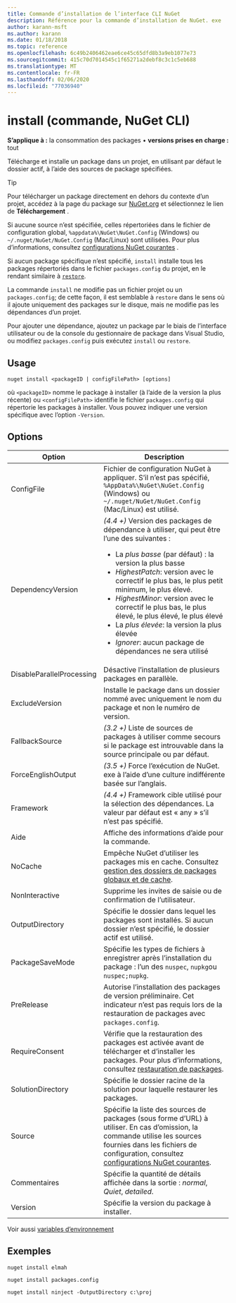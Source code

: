 ```yaml
---
title: Commande d’installation de l’interface CLI NuGet
description: Référence pour la commande d’installation de NuGet. exe
author: karann-msft
ms.author: karann
ms.date: 01/18/2018
ms.topic: reference
ms.openlocfilehash: 6c49b2406462eae6ce45c65dfd8b3a9eb1077e73
ms.sourcegitcommit: 415c70d7014545c1f65271a2debf8c3c1c5eb688
ms.translationtype: MT
ms.contentlocale: fr-FR
ms.lasthandoff: 02/06/2020
ms.locfileid: "77036940"
---
```

# <a name="install-command-nuget-cli"></a>install (commande, NuGet CLI)

**S’applique à :** la consommation des packages &bullet; **versions prises en charge :** tout

Télécharge et installe un package dans un projet, en utilisant par défaut le dossier actif, à l’aide des sources de package spécifiées.

> [!Tip]
> Pour télécharger un package directement en dehors du contexte d’un projet, accédez à la page du package sur [NuGet.org](https://www.nuget.org) et sélectionnez le lien de **Téléchargement** .

Si aucune source n’est spécifiée, celles répertoriées dans le fichier de configuration global, `%appdata%\NuGet\NuGet.Config` (Windows) ou `~/.nuget/NuGet/NuGet.Config` (Mac/Linux) sont utilisées. Pour plus d’informations, consultez [configurations NuGet courantes](../../consume-packages/configuring-nuget-behavior.md) .

Si aucun package spécifique n’est spécifié, `install` installe tous les packages répertoriés dans le fichier `packages.config` du projet, en le rendant similaire à [`restore`](cli-ref-restore.md).

La commande `install` ne modifie pas un fichier projet ou un `packages.config`; de cette façon, il est semblable à `restore` dans le sens où il ajoute uniquement des packages sur le disque, mais ne modifie pas les dépendances d’un projet.

Pour ajouter une dépendance, ajoutez un package par le biais de l’interface utilisateur ou de la console du gestionnaire de package dans Visual Studio, ou modifiez `packages.config` puis exécutez `install` ou `restore`.

## <a name="usage"></a>Usage

```cli
nuget install <packageID | configFilePath> [options]
```

où `<packageID>` nomme le package à installer (à l’aide de la version la plus récente) ou `<configFilePath>` identifie le fichier `packages.config` qui répertorie les packages à installer. Vous pouvez indiquer une version spécifique avec l’option `-Version`.

## <a name="options"></a>Options

| Option | Description |
| --- | --- |
| ConfigFile | Fichier de configuration NuGet à appliquer. S’il n’est pas spécifié, `%AppData%\NuGet\NuGet.Config` (Windows) ou `~/.nuget/NuGet/NuGet.Config` (Mac/Linux) est utilisé.|
| DependencyVersion | *(4.4 +)* Version des packages de dépendance à utiliser, qui peut être l’une des suivantes :<br/><ul><li>La *plus basse* (par défaut) : la version la plus basse</li><li>*HighestPatch*: version avec le correctif le plus bas, le plus petit minimum, le plus élevé.</li><li>*HighestMinor*: version avec le correctif le plus bas, le plus élevé, le plus élevé, le plus élevé</li><li>La *plus élevée*: la version la plus élevée</li><li>*Ignorer*: aucun package de dépendances ne sera utilisé</li></ul> |
| DisableParallelProcessing | Désactive l’installation de plusieurs packages en parallèle. |
| ExcludeVersion | Installe le package dans un dossier nommé avec uniquement le nom du package et non le numéro de version. |
| FallbackSource | *(3.2 +)* Liste de sources de packages à utiliser comme secours si le package est introuvable dans la source principale ou par défaut. |
| ForceEnglishOutput | *(3.5 +)* Force l’exécution de NuGet. exe à l’aide d’une culture indifférente basée sur l’anglais. |
| Framework | *(4.4 +)* Framework cible utilisé pour la sélection des dépendances. La valeur par défaut est « any » s’il n’est pas spécifié. |
| Aide | Affiche des informations d’aide pour la commande. |
| NoCache | Empêche NuGet d’utiliser les packages mis en cache. Consultez [gestion des dossiers de packages globaux et de cache](../../consume-packages/managing-the-global-packages-and-cache-folders.md). |
| NonInteractive | Supprime les invites de saisie ou de confirmation de l’utilisateur. |
| OutputDirectory | Spécifie le dossier dans lequel les packages sont installés. Si aucun dossier n’est spécifié, le dossier actif est utilisé. |
| PackageSaveMode | Spécifie les types de fichiers à enregistrer après l’installation du package : l’un des `nuspec`, `nupkg`ou `nuspec;nupkg`. |
| PreRelease | Autorise l’installation des packages de version préliminaire. Cet indicateur n’est pas requis lors de la restauration de packages avec `packages.config`. |
| RequireConsent | Vérifie que la restauration des packages est activée avant de télécharger et d’installer les packages. Pour plus d’informations, consultez [restauration de packages](../../consume-packages/package-restore.md). |
| SolutionDirectory | Spécifie le dossier racine de la solution pour laquelle restaurer les packages. |
| Source | Spécifie la liste des sources de packages (sous forme d’URL) à utiliser. En cas d’omission, la commande utilise les sources fournies dans les fichiers de configuration, consultez [configurations NuGet courantes](../../consume-packages/configuring-nuget-behavior.md). |
| Commentaires | Spécifie la quantité de détails affichée dans la sortie : *normal*, *Quiet*, *detailed*. |
| Version | Spécifie la version du package à installer. |

Voir aussi [variables d’environnement](cli-ref-environment-variables.md)

## <a name="examples"></a>Exemples

```cli
nuget install elmah

nuget install packages.config

nuget install ninject -OutputDirectory c:\proj
```
